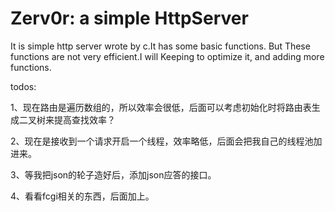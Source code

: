 # Zerv0r: a simple HttpServer

It is simple http server wrote by c.It has some basic functions.
But These functions are not very efficient.I will Keeping to optimize it, and adding more functions.

todos:

1、现在路由是遍历数组的，所以效率会很低，后面可以考虑初始化时将路由表生成二叉树来提高查找效率？

2、现在是接收到一个请求开启一个线程，效率略低，后面会把我自己的线程池加进来。

3、等我把json的轮子造好后，添加json应答的接口。

4、看看fcgi相关的东西，后面加上。
